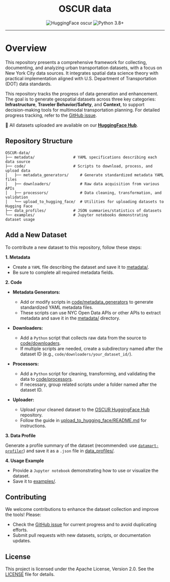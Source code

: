 <div align="center">
   <h1>OSCUR data</h1>
   <p>
      <img src="https://img.shields.io/static/v1?label=HuggingFace&message=oscur&color=FFD21E&style=for-the-badge&logo=huggingface&logoColor=white" alt="HuggingFace oscur">
      <img src="https://img.shields.io/static/v1?label=Python&message=3.8%2B&color=3776AB&style=for-the-badge&logo=python&logoColor=white" alt="Python 3.8+">
   </p>
</div>

---
# Overview

This repository presents a comprehensive framework for collecting, documenting, and analyzing urban transportation datasets, with a focus on New York City data sources. It integrates spatial data science theory with practical implementation aligned with U.S. Department of Transportation (DOT) data standards.

This repository tracks the progress of data generation and enhancement. The goal is to generate geospatial datasets across three key categories: **Infrastructure**, **Traveler Behavior/Safety**, and **Context**, to support decision-making tools for multimodal transportation planning. For detailed progress tracking, refer to the [GitHub issue](https://github.com/VIDA-NYU/csai-datagathering/issues/1).

🤗 All datasets uploaded are available on our **[HuggingFace Hub](https://huggingface.co/oscur)**.  


## Repository Structure

```
OSCUR-data/
├── metadata/                 # YAML specifications describing each data source
├── code/                     # Scripts to download, process, and upload data
│   ├── metadata_generators/     # Generate standardized metadata YAML files
│   ├── downloaders/             # Raw data acquisition from various APIs
│   ├── processors/              # Data cleaning, transformation, and validation
│   └── upload_to_hugging_face/  # Utilities for uploading datasets to Hugging Face
├── data_profiles/            # JSON summaries/statistics of datasets
└── examples/                 # Jupyter notebooks demonstrating dataset usage
```

## Add a New Dataset

To contribute a new dataset to this repository, follow these steps:

**1. Metadata**

- Create a ``YAML`` file describing the dataset and save it to [metadata/](./metadata).
- Be sure to complete all required metadata fields.

**2. Code**
- **Metadata Generators:**
   - Add or modify scripts in [code/metadata_generators](./code/metadata_generators/) to generate standardized YAML metadata files.
   - These scripts can use NYC Open Data APIs or other APIs to extract metadata and save it in the [metadata/](./metadata) directory.

- **Downloaders:**
   - Add a ``Python`` script that collects raw data from the source to [code/downloaders](./code/downloaders/).
   - If multiple scripts are needed, create a subdirectory named after the dataset ID (e.g., ``code/downloaders/your_dataset_id/``).

- **Processors:**
   - Add a ``Python`` script for cleaning, transforming, and validating the data to [code/processors](./code/processors/).
   - If necessary, group related scripts under a folder named after the dataset ID.

- **Uploader:**
   - Upload your cleaned dataset to the [OSCUR HuggingFace Hub](https://huggingface.co/oscur) repository.
   - Follow the guide in [upload_to_hugging_face/README.md](upload_to_hugging_face/README.md) for instructions.

**3. Data Profile**

Generate a profile summary of the dataset (recommended: use [``datamart-profiler``](https://pypi.org/project/datamart-profiler/)) and save it as a ``.json`` file in [data_profiles/](./data_profiles).

**4. Usage Example**
   - Provide a ``Jupyter notebook`` demonstrating how to use or visualize the dataset.
   - Save it to [examples/](./examples).

## Contributing

We welcome contributions to enhance the dataset collection and improve the tools! Please:
- Check the [GitHub issue](https://github.com/VIDA-NYU/csai-datagathering/issues/1) for current progress and to avoid duplicating efforts.
- Submit pull requests with new datasets, scripts, or documentation updates.

## License

This project is licensed under the Apache License, Version 2.0. See the [LICENSE](LICENSE) file for details.
